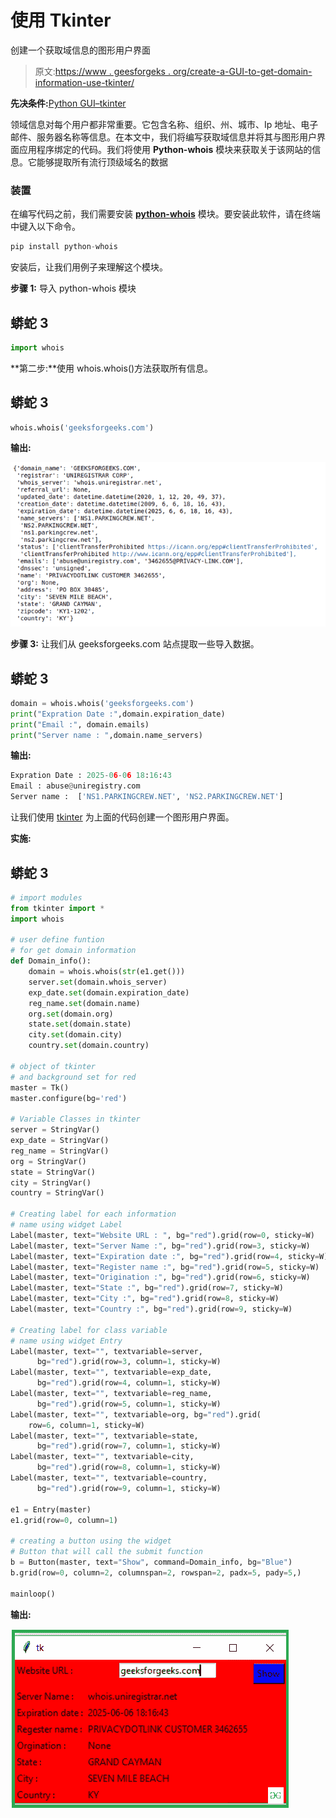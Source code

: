 # 使用 Tkinter

创建一个获取域信息的图形用户界面

> 原文:[https://www . geesforgeks . org/create-a-GUI-to-get-domain-information-use-tkinter/](https://www.geeksforgeeks.org/create-a-gui-to-get-domain-information-using-tkinter/)

**先决条件:**[Python GUI–tkinter](https://www.geeksforgeeks.org/python-gui-tkinter/)

领域信息对每个用户都非常重要。它包含名称、组织、州、城市、Ip 地址、电子邮件、服务器名称等信息。在本文中，我们将编写获取域信息并将其与图形用户界面应用程序绑定的代码。我们将使用 **Python-whois** 模块来获取关于该网站的信息。它能够提取所有流行顶级域名的数据

### 装置

在编写代码之前，我们需要安装 [**python-whois**](https://pypi.org/project/python-whois/) 模块。要安装此软件，请在终端中键入以下命令。

```py
pip install python-whois
```

安装后，让我们用例子来理解这个模块。

**步骤 1:** 导入 python-whois 模块

## 蟒蛇 3

```py
import whois
```

**第二步:**使用 whois.whois()方法获取所有信息。

## 蟒蛇 3

```py
whois.whois('geeksforgeeks.com')
```

**输出:**

![](img/91669b17ec20c03ef584273ea821f2c2.png)

**步骤 3:** 让我们从 geeksforgeeks.com 站点提取一些导入数据。

## 蟒蛇 3

```py
domain = whois.whois('geeksforgeeks.com')
print("Expration Date :",domain.expiration_date)
print("Email :", domain.emails)
print("Server name : ",domain.name_servers)
```

**输出:**

```py
Expration Date : 2025-06-06 18:16:43
Email : abuse@uniregistry.com
Server name :  ['NS1.PARKINGCREW.NET', 'NS2.PARKINGCREW.NET']
```

让我们使用 [tkinter](https://www.geeksforgeeks.org/python-gui-tkinter/) 为上面的代码创建一个图形用户界面。

**实施:**

## 蟒蛇 3

```py
# import modules
from tkinter import *
import whois

# user define funtion
# for get domain information
def Domain_info():
    domain = whois.whois(str(e1.get()))
    server.set(domain.whois_server)
    exp_date.set(domain.expiration_date)
    reg_name.set(domain.name)
    org.set(domain.org)
    state.set(domain.state)
    city.set(domain.city)
    country.set(domain.country)

# object of tkinter
# and background set for red
master = Tk()
master.configure(bg='red')

# Variable Classes in tkinter
server = StringVar()
exp_date = StringVar()
reg_name = StringVar()
org = StringVar()
state = StringVar()
city = StringVar()
country = StringVar()

# Creating label for each information
# name using widget Label
Label(master, text="Website URL : ", bg="red").grid(row=0, sticky=W)
Label(master, text="Server Name :", bg="red").grid(row=3, sticky=W)
Label(master, text="Expiration date :", bg="red").grid(row=4, sticky=W)
Label(master, text="Register name :", bg="red").grid(row=5, sticky=W)
Label(master, text="Origination :", bg="red").grid(row=6, sticky=W)
Label(master, text="State :", bg="red").grid(row=7, sticky=W)
Label(master, text="City :", bg="red").grid(row=8, sticky=W)
Label(master, text="Country :", bg="red").grid(row=9, sticky=W)

# Creating label for class variable
# name using widget Entry
Label(master, text="", textvariable=server,
      bg="red").grid(row=3, column=1, sticky=W)
Label(master, text="", textvariable=exp_date,
      bg="red").grid(row=4, column=1, sticky=W)
Label(master, text="", textvariable=reg_name,
      bg="red").grid(row=5, column=1, sticky=W)
Label(master, text="", textvariable=org, bg="red").grid(
    row=6, column=1, sticky=W)
Label(master, text="", textvariable=state,
      bg="red").grid(row=7, column=1, sticky=W)
Label(master, text="", textvariable=city,
      bg="red").grid(row=8, column=1, sticky=W)
Label(master, text="", textvariable=country,
      bg="red").grid(row=9, column=1, sticky=W)

e1 = Entry(master)
e1.grid(row=0, column=1)

# creating a button using the widget
# Button that will call the submit function
b = Button(master, text="Show", command=Domain_info, bg="Blue")
b.grid(row=0, column=2, columnspan=2, rowspan=2, padx=5, pady=5,)

mainloop()
```

**输出:**

![](img/88b6f260c4ea9b260530a12955f83fe2.png)